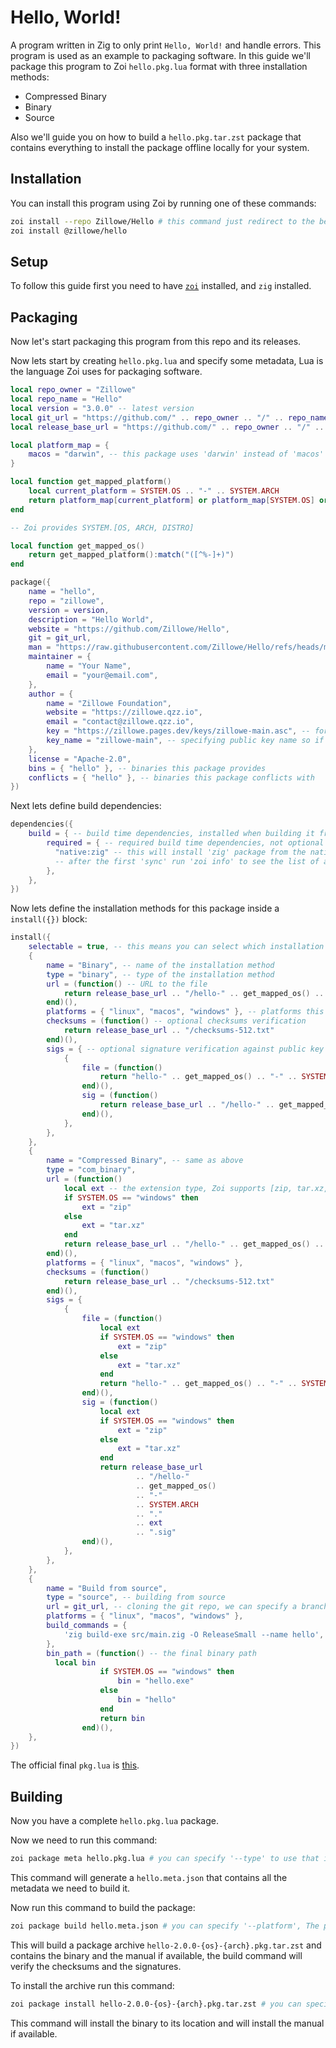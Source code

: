 # Hello, World!

A program written in Zig to only print `Hello, World!` and handle errors.
This program is used as an example to packaging software.
In this guide we'll package this program to Zoi `hello.pkg.lua` format with three installation methods:

- Compressed Binary
- Binary
- Source

Also we'll guide you on how to build a `hello.pkg.tar.zst` package that contains everything to install the package offline locally for your system.

## Installation

You can install this program using Zoi by running one of these commands:

```sh
zoi install --repo Zillowe/Hello # this command just redirect to the bellow command
zoi install @zillowe/hello
```

## Setup

To follow this guide first you need to have [`zoi`](https://github.com/Zillowe/Zoi) installed, and `zig` installed.

## Packaging

Now let's start packaging this program from this repo and its releases.

Now lets start by creating `hello.pkg.lua` and specify some metadata, Lua is the language Zoi uses for packaging software.

```lua
local repo_owner = "Zillowe"
local repo_name = "Hello"
local version = "3.0.0" -- latest version
local git_url = "https://github.com/" .. repo_owner .. "/" .. repo_name .. ".git"
local release_base_url = "https://github.com/" .. repo_owner .. "/" .. repo_name .. "/releases/download/v" .. version

local platform_map = {
	macos = "darwin", -- this package uses 'darwin' instead of 'macos' and Zoi uses 'macos' by default, this and the other helper functions will help replacing 'macos' with 'darwin'
}

local function get_mapped_platform()
	local current_platform = SYSTEM.OS .. "-" .. SYSTEM.ARCH
	return platform_map[current_platform] or platform_map[SYSTEM.OS] or current_platform
end

-- Zoi provides SYSTEM.[OS, ARCH, DISTRO]

local function get_mapped_os()
	return get_mapped_platform():match("([^%-]+)")
end

package({
	name = "hello",
	repo = "zillowe",
	version = version,
	description = "Hello World",
	website = "https://github.com/Zillowe/Hello",
	git = git_url,
	man = "https://raw.githubusercontent.com/Zillowe/Hello/refs/heads/main/app/man.md", -- manual page, viewable with `zoi man` command
	maintainer = {
		name = "Your Name",
		email = "your@email.com",
	},
	author = {
		name = "Zillowe Foundation",
		website = "https://zillowe.qzz.io",
		email = "contact@zillowe.qzz.io",
		key = "https://zillowe.pages.dev/keys/zillowe-main.asc", -- for verifying signature
		key_name = "zillowe-main", -- specifying public key name so if its already in `zoi pgp` to use it instead of reimporting it
	},
	license = "Apache-2.0",
	bins = { "hello" }, -- binaries this package provides
	conflicts = { "hello" }, -- binaries this package conflicts with
})
```

Next lets define build dependencies:

```lua
dependencies({
	build = { -- build time dependencies, installed when building it from source
		required = { -- required build time dependencies, not optional
		  "native:zig" -- this will install 'zig' package from the native package manager, since zig is pretty much widely available theres no need* to create a Zoi package for it
		  -- after the first 'sync' run 'zoi info' to see the list of available package managers and the native one for you
		},
	},
})
```

Now lets define the installation methods for this package inside a `install({})` block:

```lua
install({
	selectable = true, -- this means you can select which installation method you want by running the install command with '-i' flag
	{
		name = "Binary", -- name of the installation method
		type = "binary", -- type of the installation method
		url = (function() -- URL to the file
			return release_base_url .. "/hello-" .. get_mapped_os() .. "-" .. SYSTEM.ARCH
		end)(),
		platforms = { "linux", "macos", "windows" }, -- platforms this package support, [all, os-arch, os]
		checksums = (function() -- optional checksums verification
			return release_base_url .. "/checksums-512.txt"
		end)(),
		sigs = { -- optional signature verification against public key in maintainer or author fields
			{
				file = (function()
					return "hello-" .. get_mapped_os() .. "-" .. SYSTEM.ARCH
				end)(),
				sig = (function()
					return release_base_url .. "/hello-" .. get_mapped_os() .. "-" .. SYSTEM.ARCH .. ".sig"
				end)(),
			},
		},
	},
	{
		name = "Compressed Binary", -- same as above
		type = "com_binary",
		url = (function()
			local ext -- the extension type, Zoi supports [zip, tar.xz, tar.gz, tar.zst]
			if SYSTEM.OS == "windows" then
				ext = "zip"
			else
				ext = "tar.xz"
			end
			return release_base_url .. "/hello-" .. get_mapped_os() .. "-" .. SYSTEM.ARCH .. "." .. ext
		end)(),
		platforms = { "linux", "macos", "windows" },
		checksums = (function()
			return release_base_url .. "/checksums-512.txt"
		end)(),
		sigs = {
			{
				file = (function()
					local ext
					if SYSTEM.OS == "windows" then
						ext = "zip"
					else
						ext = "tar.xz"
					end
					return "hello-" .. get_mapped_os() .. "-" .. SYSTEM.ARCH .. "." .. ext
				end)(),
				sig = (function()
					local ext
					if SYSTEM.OS == "windows" then
						ext = "zip"
					else
						ext = "tar.xz"
					end
					return release_base_url
							.. "/hello-"
							.. get_mapped_os()
							.. "-"
							.. SYSTEM.ARCH
							.. "."
							.. ext
							.. ".sig"
				end)(),
			},
		},
	},
	{
		name = "Build from source",
		type = "source", -- building from source
		url = git_url, -- cloning the git repo, we can specify a branch or a tag
		platforms = { "linux", "macos", "windows" },
		build_commands = {
			'zig build-exe src/main.zig -O ReleaseSmall --name hello',
		},
		bin_path = (function() -- the final binary path
          local bin
					if SYSTEM.OS == "windows" then
						bin = "hello.exe"
					else
						bin = "hello"
					end
					return bin
				end)(),
	},
})
```

The official final `pkg.lua` is [this](./app/hello.pkg.lua).

## Building

Now you have a complete `hello.pkg.lua` package.

Now we need to run this command:

```sh
zoi package meta hello.pkg.lua # you can specify '--type' to use that installation methods instead, by default: 1. Compressed Binary, 2. Binary, 3. Source
```

This command will generate a `hello.meta.json` that contains all the metadata we need to build it.

Now run this command to build the package:

```sh
zoi package build hello.meta.json # you can specify '--platform', The platform to build for (e.g. 'linux-amd64', 'windows-arm64', 'all', 'current'). Can be specified multiple times [default: current]
```

This will build a package archive `hello-2.0.0-{os}-{arch}.pkg.tar.zst` and contains the binary and the manual if available, the build command will verify the checksums and the signatures.

To install the archive run this command:

```sh
zoi package install hello-2.0.0-{os}-{arch}.pkg.tar.zst # you can specify '--scope', The scope to install the package to (user or system-wide) [default: user]
```

This command will install the binary to its location and will install the manual if available.
